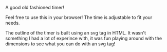 A good old fashioned timer!

Feel free to use this in your browser! The time is adjustable to fit your needs.

The outline of the timer is built using an svg tag in HTML. It wasn't something I had a lot of experince with, it was fun playing around with the dimensions to see what you can do with an svg tag!
